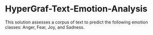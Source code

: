 # HyperGraf-Text-Emotion-Analysis
This solution assesses a corpus of text to predict the following emotion classes: Anger, Fear, Joy, and Sadness.

